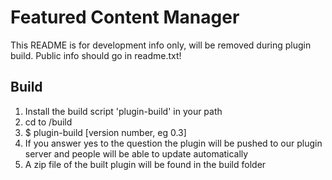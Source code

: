 # Featured Content Manager

This README is for development info only, will be removed during plugin build. Public info should go in readme.txt!

## Build
1. Install the build script 'plugin-build' in your path
2. cd to /build
3. $ plugin-build [version number, eg 0.3]
4. If you answer yes to the question the plugin will be pushed to our plugin server and people will be able to update automatically
5. A zip file of the built plugin will be found in the build folder
